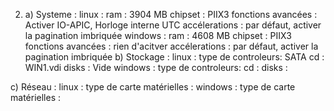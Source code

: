 2. a) Systeme : 
linux : 
    ram : 3904 MB
    chipset : PIIX3
    fonctions avancées : Activer IO-APIC, Horloge interne UTC
    accélerations :  par défaut, activer la pagination imbriquée
windows :
    ram : 4608 MB 
    chipset : PIIX3
    fonctions avancées : rien d'acitver
    accélerations : par défaut, activer la pagination imbriquée
b) Stockage :
linux : 
    type de controleurs: SATA 
    cd : WIN1.vdi 
    disks :  Vide
windows :
    type de controleurs: 
    cd : 
    disks :

c) Réseau :
linux : 
    type de carte matérielles :
windows :
    type de carte matérielles :



